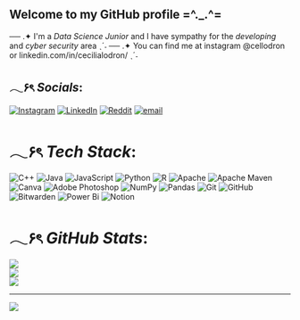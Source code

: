 ##         Welcome to my GitHub profile =^._.^=

── .✦ I'm a *Data Science Junior* and I have sympathy for the *developing* and *cyber security* area ˎˊ˗
── .✦ You can find me at instagram @cellodron or linkedin.com/in/cecilialodron/ ˎˊ˗


## 𓂃۶ৎ *Socials*:
[![Instagram](https://img.shields.io/badge/Instagram-%23E4405F.svg?logo=Instagram&logoColor=white)](https://instagram.com/cellodron) [![LinkedIn](https://img.shields.io/badge/LinkedIn-%230077B5.svg?logo=linkedin&logoColor=white)](linkedin.com/in/cecilialodron/) [![Reddit](https://img.shields.io/badge/Reddit-%23FF4500.svg?logo=Reddit&logoColor=white)](https://reddit.com/user/cellodorn) [![email](https://img.shields.io/badge/Email-D14836?logo=gmail&logoColor=white)](mailto:cecilia.lodron@estudante.ufjf.br) 

# 𓂃۶ৎ *Tech Stack*:
![C++](https://img.shields.io/badge/c++-%2300599C.svg?style=for-the-badge&logo=c%2B%2B&logoColor=white) ![Java](https://img.shields.io/badge/java-%23ED8B00.svg?style=for-the-badge&logo=openjdk&logoColor=white) ![JavaScript](https://img.shields.io/badge/javascript-%23323330.svg?style=for-the-badge&logo=javascript&logoColor=%23F7DF1E) ![Python](https://img.shields.io/badge/python-3670A0?style=for-the-badge&logo=python&logoColor=ffdd54) ![R](https://img.shields.io/badge/r-%23276DC3.svg?style=for-the-badge&logo=r&logoColor=white) ![Apache](https://img.shields.io/badge/apache-%23D42029.svg?style=for-the-badge&logo=apache&logoColor=white) ![Apache Maven](https://img.shields.io/badge/Apache%20Maven-C71A36?style=for-the-badge&logo=Apache%20Maven&logoColor=white) ![Canva](https://img.shields.io/badge/Canva-%2300C4CC.svg?style=for-the-badge&logo=Canva&logoColor=white) ![Adobe Photoshop](https://img.shields.io/badge/adobe%20photoshop-%2331A8FF.svg?style=for-the-badge&logo=adobe%20photoshop&logoColor=white) ![NumPy](https://img.shields.io/badge/numpy-%23013243.svg?style=for-the-badge&logo=numpy&logoColor=white) ![Pandas](https://img.shields.io/badge/pandas-%23150458.svg?style=for-the-badge&logo=pandas&logoColor=white) ![Git](https://img.shields.io/badge/git-%23F05033.svg?style=for-the-badge&logo=git&logoColor=white) ![GitHub](https://img.shields.io/badge/github-%23121011.svg?style=for-the-badge&logo=github&logoColor=white) ![Bitwarden](https://img.shields.io/badge/bitwarden-%23175DDC.svg?style=for-the-badge&logo=bitwarden&logoColor=white) ![Power Bi](https://img.shields.io/badge/power_bi-F2C811?style=for-the-badge&logo=powerbi&logoColor=black) ![Notion](https://img.shields.io/badge/Notion-%23000000.svg?style=for-the-badge&logo=notion&logoColor=white)
# 𓂃۶ৎ *GitHub Stats*:
![](https://github-readme-stats.vercel.app/api?username=CeciliaLodron&theme=dark&hide_border=false&include_all_commits=true&count_private=true)<br/>
![](https://nirzak-streak-stats.vercel.app/?user=CeciliaLodron&theme=dark&hide_border=false)<br/>
![](https://github-readme-stats.vercel.app/api/top-langs/?username=CeciliaLodron&theme=dark&hide_border=false&include_all_commits=true&count_private=true&layout=compact)

---
[![](https://visitcount.itsvg.in/api?id=CeciliaLodron&icon=0&color=7)](https://visitcount.itsvg.in)
